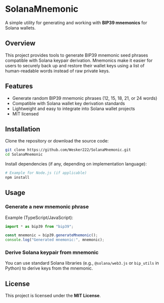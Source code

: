 
# SolanaMnemonic

A simple utility for generating and working with **BIP39 mnemonics** for Solana wallets.

## Overview

This project provides tools to generate BIP39 mnemonic seed phrases compatible with Solana keypair derivation. Mnemonics make it easier for users to securely back up and restore their wallet keys using a list of human-readable words instead of raw private keys.

## Features

- Generate random BIP39 mnemonic phrases (12, 15, 18, 21, or 24 words)
- Compatible with Solana wallet key derivation standards
- Lightweight and easy to integrate into Solana wallet projects
- MIT licensed

## Installation

Clone the repository or download the source code:

```bash
git clone https://github.com/Wesker222/SolanaMnemonic.git
cd SolanaMnemonic
```

Install dependencies (if any, depending on implementation language):

```bash
# Example for Node.js (if applicable)
npm install
```

## Usage

### Generate a new mnemonic phrase

Example (TypeScript/JavaScript):

```typescript
import * as bip39 from "bip39";

const mnemonic = bip39.generateMnemonic();
console.log("Generated mnemonic:", mnemonic);
```

### Derive Solana keypair from mnemonic

You can use standard Solana libraries (e.g., `@solana/web3.js` or `bip_utils` in Python) to derive keys from the mnemonic.

## License

This project is licensed under the **MIT License**.

```
